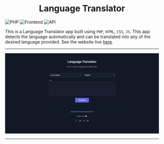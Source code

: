 <h1 align="center">
    Language Translator
</h1>

![PHP](https://img.shields.io/badge/PHP-7.2.5-blueviolet?style=for-the-badge)
![Frontend](https://img.shields.io/badge/Frontend-HTML/CSS/JS-green?style=for-the-badge)
![API](https://img.shields.io/badge/API-Google_Translate-fcba03?style=for-the-badge)

This is a Language Translator app built using `PHP`, `HTML`, `CSS`, `JS`. This app detects the language automatically and can be translated into any of the desired language provided. See the website live [here](https://language-translator-abhi6722.herokuapp.com).

***

![image](https://github.com/Abhi6722/language-translator/blob/main/github-images/ss1.png)

***
